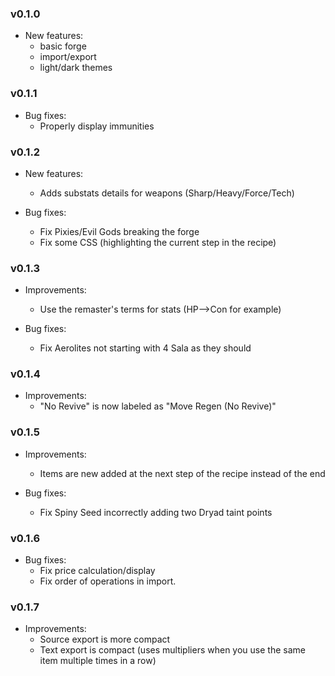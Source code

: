 ### v0.1.0

- New features:
  - basic forge
  - import/export
  - light/dark themes

### v0.1.1

- Bug fixes:
  - Properly display immunities
    
### v0.1.2

- New features:
  - Adds substats details for weapons (Sharp/Heavy/Force/Tech)

- Bug fixes:
  - Fix Pixies/Evil Gods breaking the forge
  - Fix some CSS (highlighting the current step in the recipe)

### v0.1.3

- Improvements:
  - Use the remaster's terms for stats (HP-->Con for example)

- Bug fixes:
  - Fix Aerolites not starting with 4 Sala as they should

### v0.1.4

- Improvements:
  - "No Revive" is now labeled as "Move Regen (No Revive)"
  
### v0.1.5

- Improvements:
  - Items are new added at the next step of the recipe instead of the end

- Bug fixes:
  - Fix Spiny Seed incorrectly adding two Dryad taint points

### v0.1.6

- Bug fixes:
  - Fix price calculation/display
  - Fix order of operations in import.
  
### v0.1.7

- Improvements:
  - Source export is more compact
  - Text export is compact (uses multipliers when you use the same item multiple times in a row)
